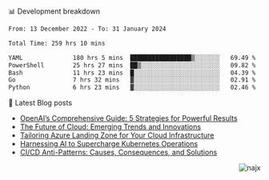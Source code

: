 📊 Development breakdown
<!--START_SECTION:waka-->

```txt
From: 13 December 2022 - To: 31 January 2024

Total Time: 259 hrs 10 mins

YAML              180 hrs 5 mins  █████████████████▒░░░░░░░   69.49 %
PowerShell        25 hrs 27 mins  ██▒░░░░░░░░░░░░░░░░░░░░░░   09.82 %
Bash              11 hrs 23 mins  █░░░░░░░░░░░░░░░░░░░░░░░░   04.39 %
Go                7 hrs 32 mins   ▓░░░░░░░░░░░░░░░░░░░░░░░░   02.91 %
Python            6 hrs 23 mins   ▓░░░░░░░░░░░░░░░░░░░░░░░░   02.46 %
```

<!--END_SECTION:waka-->

📕 Latest Blog posts

<!-- BLOG-POST-LIST:START -->
- [OpenAI’s Comprehensive Guide: 5 Strategies for Powerful Results](https://najx.dev/openai's-comprehensive-guide-to-prompt-writing-five-new-strategies-for-powerful-results/)
- [The Future of Cloud: Emerging Trends and Innovations](https://najx.dev/the-future-of-cloud-emerging-trends-and-innovations/)
- [Tailoring Azure Landing Zone for Your Cloud Infrastructure](https://najx.dev/tailoring-your-azure-landing-zone-for-cloud-infrastructure/)
- [Harnessing AI to Supercharge Kubernetes Operations](https://najx.dev/harnessing-ai-to-supercharge-kubernetes-operations/)
- [CI/CD Anti-Patterns: Causes, Consequences, and Solutions](https://najx.dev/cicd-anti-patterns/)
<!-- BLOG-POST-LIST:END -->

<p align="right">
  <img src="https://komarev.com/ghpvc/?username=najx&label=GitHub%20Profile%20Views&color=yellow&style=flat" alt="najx" />
</p align="center">
